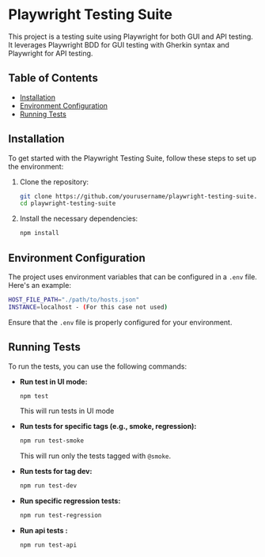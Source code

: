# Playwright Testing Suite

This project is a testing suite using Playwright for both GUI and API testing. It leverages Playwright BDD for GUI testing with Gherkin syntax and Playwright for API testing.
## Table of Contents

- [Installation](#installation)
- [Environment Configuration](#environment-configuration)
- [Running Tests](#running-tests)


## Installation

To get started with the Playwright Testing Suite, follow these steps to set up the environment:

1. Clone the repository:

   ```bash
   git clone https://github.com/yourusername/playwright-testing-suite.git
   cd playwright-testing-suite
   ```

2. Install the necessary dependencies:

   ```bash
   npm install
   ```

## Environment Configuration

The project uses environment variables that can be configured in a `.env` file. Here's an example:

```bash
HOST_FILE_PATH="./path/to/hosts.json"
INSTANCE=localhost - (For this case not used)
```

Ensure that the `.env` file is properly configured for your environment.

## Running Tests

To run the tests, you can use the following commands:

- **Run test in UI mode:**

   ```bash
   npm test
   ```

  This will run tests in UI mode

- **Run tests for specific tags (e.g., smoke, regression):**

   ```bash
   npm run test-smoke
   ```

  This will run only the tests tagged with `@smoke`.

- **Run tests for tag dev:**

   ```bash
   npm run test-dev
   ```

- **Run specific regression tests:**

   ```bash
   npm run test-regression
   ```
- **Run api tests :**

   ```bash
   npm run test-api
   ```
